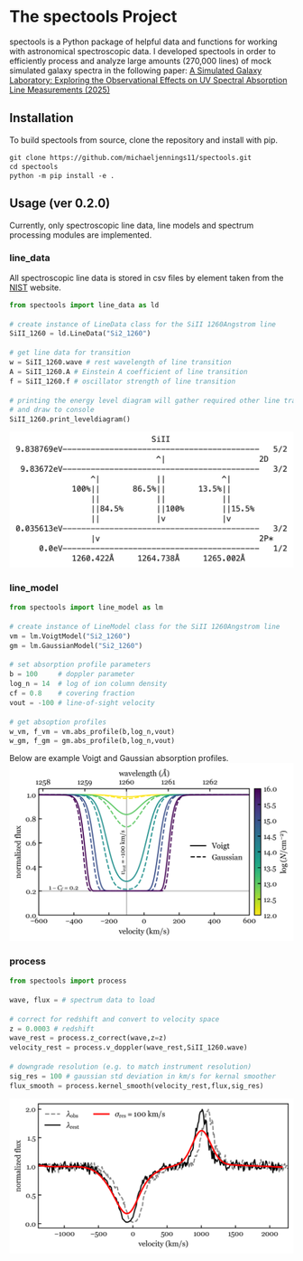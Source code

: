 # The spectools Project
spectools is a Python package of helpful data and functions for working with astronomical spectroscopic data.
I developed spectools in order to efficiently process and analyze large amounts (270,000 lines) of mock simulated galaxy spectra
in the following paper:
    [A Simulated Galaxy Laboratory: Exploring the Observational Effects on UV Spectral Absorption Line Measurements (2025)](https://iopscience.iop.org/article/10.3847/1538-4357/ad9b13)

## Installation
To build spectools from source, clone the repository and install with pip.
```shell
git clone https://github.com/michaeljennings11/spectools.git
cd spectools
python -m pip install -e .
```

## Usage (ver 0.2.0)
Currently, only spectroscopic line data, line models and spectrum processing modules are implemented. 

### line_data
All spectroscopic line data is
stored in csv files by element taken from the [NIST](https://www.nist.gov/pml/atomic-spectra-database) website.
```python
from spectools import line_data as ld

# create instance of LineData class for the SiII 1260Angstrom line
SiII_1260 = ld.LineData("Si2_1260")

# get line data for transition
w = SiII_1260.wave # rest wavelength of line transition
A = SiII_1260.A # Einstein A coefficient of line transition
f = SiII_1260.f # oscillator strength of line transition

# printing the energy level diagram will gather required other line transitions
# and draw to console
SiII_1260.print_leveldiagram()
```
![](SiII_1260_leveldiagram.png)

### line_model
```python
from spectools import line_model as lm

# create instance of LineModel class for the SiII 1260Angstrom line
vm = lm.VoigtModel("Si2_1260")
gm = lm.GaussianModel("Si2_1260")

# set absorption profile parameters
b = 100     # doppler parameter
log_n = 14  # log of ion column density
cf = 0.8    # covering fraction
vout = -100 # line-of-sight velocity

# get absoption profiles
w_vm, f_vm = vm.abs_profile(b,log_n,vout)
w_gm, f_gm = gm.abs_profile(b,log_n,vout)
```
Below are example Voigt and Gaussian absorption profiles.
![](SiII_1260_profiles.png)

### process
```python
from spectools import process

wave, flux = # spectrum data to load

# correct for redshift and convert to velocity space
z = 0.0003 # redshift
wave_rest = process.z_correct(wave,z=z)
velocity_rest = process.v_doppler(wave_rest,SiII_1260.wave)

# downgrade resolution (e.g. to match instrument resolution)
sig_res = 100 # gaussian std deviation in km/s for kernal smoother
flux_smooth = process.kernel_smooth(velocity_rest,flux,sig_res)
```
![](process_spectrum.png)
